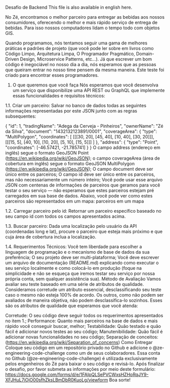 Desafio de Backend
This file is also available in english here.

No Zé, encontramos o melhor parceiro para entregar as bebidas aos nossos consumidores, oferecendo o melhor e mais rápido serviço de entrega de bebidas. Para isso nossos computadores lidam o tempo todo com objetos GIS.

Quando programamos, nós tentamos seguir uma gama de melhores práticas e padrões de projeto (que você pode ler sobre em livros como Código Limpo, Arquitetura Limpa, O Programador Pragmático, Domain-Driven Design, Microservice Patterns, etc...). Já que escrever um bom código é inegociável no nosso dia a dia, nós esperamos que as pessoas que queiram entrar no nosso time pensem da mesma maneira. Este teste foi criado para encontrar esses programadores.

1. O que queremos que você faça
Nós esperamos que você desenvolva um serviço que disponibilize uma API REST ou GraphQL que implemente essas funcionalidades e requisitos técnicos:

1.1. Criar um parceiro:
Salvar no banco de dados todas as seguintes informações representadas por este JSON junto com as regras subsequentes:

{
  "id": 1, 
  "tradingName": "Adega da Cerveja - Pinheiros",
  "ownerName": "Zé da Silva",
  "document": "1432132123891/0001",
  "coverageArea": { 
    "type": "MultiPolygon", 
    "coordinates": [
      [[[30, 20], [45, 40], [10, 40], [30, 20]]], 
      [[[15, 5], [40, 10], [10, 20], [5, 10], [15, 5]]]
    ]
  },
  "address": { 
    "type": "Point",
    "coordinates": [-46.57421, -21.785741]
  }
}
O campo address (endereço em inglês) segue o formato GeoJSON Point (https://en.wikipedia.org/wiki/GeoJSON);
o campo coverageArea (área de cobertura em inglês) segue o formato GeoJSON MultiPolygon (https://en.wikipedia.org/wiki/GeoJSON);
O campo document deve ser único entre os parceiros;
O campo id deve ser único entre os parceiros, mas não necessariamente um número inteiro;
Você pode usar esse arquivo JSON com centenas de informações de parceiros que geramos para você testar o seu serviço — não esperamos que estes parceiros estejam pré carregados em sua base de dados. Abaixo, você pode ver como estes parceiros são representados em um mapa: parceiros em um mapa

1.2. Carregar parceiro pelo id:
Retornar um parceiro específico baseado no seu campo id com todos os campos apresentados acima.

1.3. Buscar parceiro:
Dada uma localização pelo usuário da API (coordenadas long e lat), procure o parceiro que esteja mais próximo e que cuja área de cobertura inclua a localização.

1.4. Requerimentos Técnicos:
Você tem liberdade para escolher a linguagem de programação e o mecanismo de base de dados da sua preferência;
O seu projeto deve ser multi-plataforma;
Você deve escrever um arquivo de documentação (README.md) explicando como executar o seu serviço localmente e como colocá-lo em produção (foque na simplicidade e não se esqueça que iremos testar seu serviço por nossa própria conta, sem qualquer assistência sua).
Método de Avaliação
Vamos avaliar seu teste baseado em uma série de atributos de qualidade. Consideramos corretude um atributo essencial, desclassificando seu teste caso o mesmo não esteja 100% de acordo. Os outros, como não podem ser avaliados de maneira objetiva, não podem desclassifica-lo sozinhos. Esses são os atributos de qualidade que esperamos que você atenda:

Corretude: O seu código deve seguir todos os requerimentos apresentados no item 1.;
Performance: Quanto mais parceiros na base de dados e mais rápido você conseguir buscar, melhor;
Testabilidade: Quão testado e quão fácil é adicionar novos testes ao seu código;
Manutenibilidade: Quão fácil é adicionar novas funcionalidades no seu código;
Separação de conceitos: (https://en.wikipedia.org/wiki/Separation_of_concerns)
Como Entregar
Coloque seu código em um repositório privado no Github e adicione o @ze-engineering-code-challenge como um de seus colaboradores. Essa conta no Github (@ze-engineering-code-challenge) é utilizada exclusivamente pelos engenheiros do Zé para baixar o seu código e revisá-lo.
Após finalizar o desafio, por favor submeta as informações por meio deste formulário: https://docs.google.com/forms/d/e/1FAIpQLSePVCWxsHZHoRqJY9-XFJHuL7iOjO00sfhZksLBmDbR0KuoLg/viewform
Boa sorte!